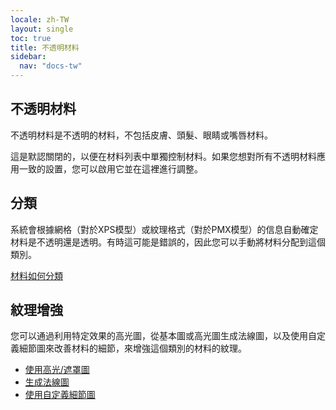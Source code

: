 ```yaml
---
locale: zh-TW
layout: single
toc: true
title: 不透明材料
sidebar:
  nav: "docs-tw"
---
```

## 不透明材料
不透明材料是不透明的材料，不包括皮膚、頭髮、眼睛或嘴唇材料。

這是默認關閉的，以便在材料列表中單獨控制材料。如果您想對所有不透明材料應用一致的設置，您可以啟用它並在這裡進行調整。

## 分類
系統會根據網格（對於XPS模型）或紋理格式（對於PMX模型）的信息自動確定材料是不透明還是透明。有時這可能是錯誤的，因此您可以手動將材料分配到這個類別。

[材料如何分類](material_settings.md#material-category)

## 紋理增強
您可以通過利用特定效果的高光圖，從基本圖或高光圖生成法線圖，以及使用自定義細節圖來改善材料的細節，來增強這個類別的材料的紋理。

* [使用高光/遮罩圖](specular_map.md)
* [生成法線圖](normal_map.md)
* [使用自定義細節圖](detail_map.md)
